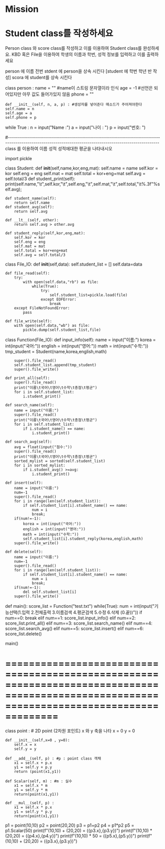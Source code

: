 # Mission

# Student class를 작성하세요
  Person class 와 score class를 작성하고 이를 이용하여 Student class를 완성하세요.
  KBD 혹은 File을 이용하여 학생의 이름과 학번, 성적 정보를 입력하고 이를 출력하세요


person 에 이름 전번
stdent 에 person을 상속 시킨다 [student 에 학번 학년 반 작성]
scora 에 student를 상속 시킨다


class person :
    name = ""    #name이 스트링 문자열이라 인식
    age = -1    #선언은 되어있지만 아무 값도 들어가있지 않음
    phone = ""
  
    def __init__(self, n, a, p) : #생성자를 넣어준다 매소드가 주어져야한다
    self.name = n
    self.age = a
    self.phone = p
while True :
    n = input("Name :")
    a = input("나이 : ")
    p = input("번호: ")
 
#---------------------------------------------------------------------------------------------------------------------------------------------------------
class 를 이용하여
이름 성적 성적에대한 평균을 나타내시오



import pickle
 
class Student:
    def __init__(self,name,kor,eng,mat):
        self.name = name
        self.kor = kor
        self.eng = eng
        self.mat = mat
        self.total = kor+eng+mat
        self.avg = self.total/3
    def student_print(self):
        print(self.name,"\t",self.kor,"\t",self.eng,"\t",self.mat,"\t",self.total,"\t%.3f"%self.avg);
 
 
    def student_name(self):
        return self.name
    def student_avg(self):
        return self.avg
 
    def __lt__(self, other):
        return self.avg > other.avg
 
    def student_reply(self,kor,eng,mat):
        self.kor = kor
        self.eng = eng
        self.mat = mat
        self.total = kor+eng+mat
        self.avg = self.total/3
 
 
class File_IO:
    def __init__(self,data):
        self.student_list = []
        self.data=data
 
    def file_read(self):
        try:
            with open(self.data,"rb") as file:
                while(True):
                    try:
                        self.student_list=pickle.load(file)
                    except EOFError:
                        break
        except FileNotFoundError:
            pass
    
    def file_write(self):
        with open(self.data,"wb") as file:
            pickle.dump(self.student_list,file)
 
 
class Function(File_IO):
    def input_info(self):
        name = input("이름:")
        korea = int(input("국어:"))
        english = int(input("영어:"))
        math = int(input("수학:"))
        tmp_student = Student(name,korea,english,math)
        
        super().file_read()
        self.student_list.append(tmp_student)
        super().file_write()
        
    def print_all(self):
        super().file_read()
        print("이름\t국어\t영어\t수학\t총점\t평균")
        for i in self.student_list:
            i.student_print()
            
    def search_name(self):
        name = input("이름:")
        super().file_read()
        print("이름\t국어\t영어\t수학\t총점\t평균")
        for i in self.student_list:
            if i.student_name() == name:
                i.student_print()
                
    def search_avg(self):
        avg = float(input("점수:"))
        super().file_read()
        print("이름\t국어\t영어\t수학\t총점\t평균")
        sorted_mylist = sorted(self.student_list)
        for i in sorted_mylist:
            if i.student_avg() >=avg:
                i.student_print()
 
    def insert(self):
        name = input("이름:")
        num=-1
        super().file_read()
        for i in range(len(self.student_list)):
            if self.student_list[i].student_name() == name:
                num = i
                break;
        if(num!=-1):
            korea = int(input("국어:"))
            english = int(input("영어:"))
            math = int(input("수학:"))
            self.student_list[i].student_reply(korea,english,math)
        super().file_write()
        
    def delete(self):
        name = input("이름:")
        num=-1
        super().file_read()
        for i in range(len(self.student_list)):
            if self.student_list[i].student_name() == name:
                num = i
                break;
        if(num!=-1):
            del self.student_list[i]
        super().file_write()
 
def main():
    score_list = Function("test.txt")
    while(True):
        num = int(input("기능선택(1.입력 2.전체출력 3.이름검색 4.평균검색 5.수정 6.삭제 (0.끝))"))
        if num==0:
            break
        elif num==1:
            score_list.input_info()
        elif num==2:
            score_list.print_all()
        elif num==3:
            score_list.search_name()
        elif num==4:
            score_list.search_avg()
        elif num==5:
            score_list.insert()
        elif num==6:
            score_list.delete()
 
 
main()




# ===========================================================================================================================================

class point : # 2D point (2차원 포인트) x 와 y 축을 나타
    x = 0
    y = 0

    def __init__(self,x=0 , y=0):
        self.x = x
        self.y = y

    def __add__(self, p) : #p : point class 객채
        x1 = self.x + p.x
        y1 = self.y + p.y
        return (point(x1,y1))
    
    def Scalar(self, m) : #m : 실수
        x1 = self.x * m
        y1 = self.y * m
        return(point(x1,y1))
    
    def __mul__(self, p) :
        x1 = self.x * p.x
        y1 = self.y * p.y
        return(point(x1,y1))

p1 = point(10,10)
p2 = point(20,20)
p3 = p1+p2
p4 = p1*p2
p5 = p1.Scalar(50)
print(f"(10,10) + (20,20) = ({p3.x},{p3.y})")
print(f"(10,10) * (20,20) = ({p4.x},{p4.y})")
print(f"(10,10) * 50        = ({p5.x},{p5.y})")
print(f"(10,10) + (20,20) = ({p3.x},{p3.y})")
